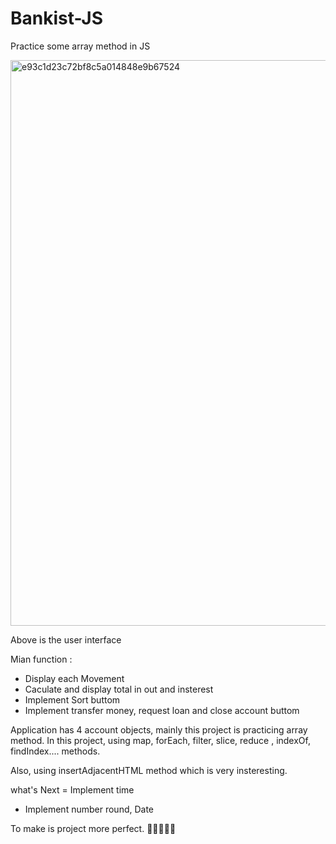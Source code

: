 # Bankist-JS
Practice some array method in JS 

<img width="905" alt="e93c1d23c72bf8c5a014848e9b67524" src="https://user-images.githubusercontent.com/65649144/126250878-56a9e88c-45b3-4687-880f-20c389faa067.png">

Above is the user interface 

Mian function :
- Display each Movement
- Caculate and display total in out and insterest 
- Implement Sort buttom
- Implement transfer money, request loan and close account buttom 

Application has 4 account objects, mainly this project is practicing array method. In this project, using map, forEach, filter, slice, reduce , indexOf, findIndex.... methods.

Also, using insertAdjacentHTML method which is very insteresting.

what's Next 
= Implement time 
- Implement number round, Date

To make is project more perfect. 🤞🤞🤞🤞🤞

